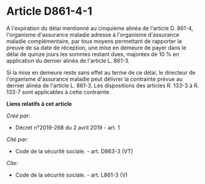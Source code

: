 # Article D861-4-1

A l'expiration du délai mentionné au cinquième alinéa de l'article D. 861-4, l'organisme d'assurance maladie adresse à
l'organisme d'assurance maladie complémentaire, par tous moyens permettant de rapporter la preuve de sa date de réception,
une mise en demeure de payer dans le délai de quinze jours les sommes restant dues, majorées de 10 % en application du
dernier alinéa de l'article L. 861-3. 

Si la mise en demeure reste sans effet au terme de ce délai, le directeur de l'organisme d'assurance maladie peut délivrer la
contrainte prévue au dernier alinéa de l'article L. 861-3. Les dispositions des articles R. 133-3 à R. 133-7 sont applicables
à cette contrainte.

**Liens relatifs à cet article**

_Créé par_:

  - Décret n°2019-268 du 2 avril 2019 - art. 1

_Cité par_:

  - Code de la sécurité sociale. - art. D863-3 (VT)

_Cite_:

  - Code de la sécurité sociale. - art. L861-3 (V)
